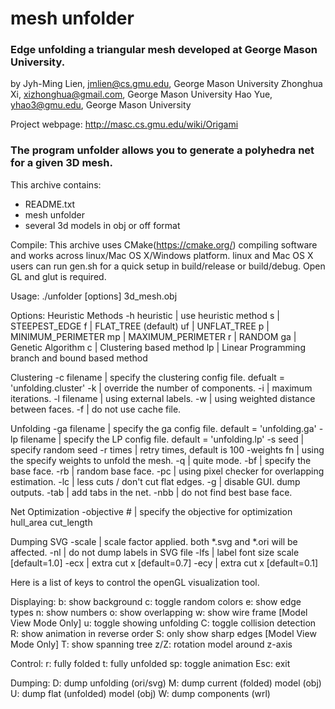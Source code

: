 # mesh unfolder

### Edge unfolding a triangular mesh developed at George Mason University.

by 
Jyh-Ming Lien, jmlien@cs.gmu.edu, George Mason University
Zhonghua Xi, xizhonghua@gmail.com, George Mason University
Hao Yue, yhao3@gmu.edu, George Mason University

Project webpage: http://masc.cs.gmu.edu/wiki/Origami

### The program unfolder allows you to generate a polyhedra net for a given 3D mesh.

This archive contains:
- README.txt
- mesh unfolder
- several 3d models in obj or off format

Compile:
This archive uses CMake(https://cmake.org/) compiling software and works across linux/Mac OS X/Windows platform.
linux and Mac OS X users can run gen.sh for a quick setup in build/release or build/debug.
Open GL and glut is required.

Usage:
./unfolder [options] 3d_mesh.obj

Options:
Heuristic Methods
  -h heuristic | use heuristic method
      s        | STEEPEST_EDGE
      f        | FLAT_TREE (default)
     uf        | UNFLAT_TREE
      p        | MINIMUM_PERIMETER
     mp        | MAXIMUM_PERIMETER
      r        | RANDOM
     ga        | Genetic Algorithm
      c        | Clustering based method
     lp        | Linear Programming branch and bound based method

Clustering
  -c filename  | specify the clustering config file. defualt = 'unfolding.cluster'
  -k           | override the number of components.
  -i           | maximum iterations.
  -l filename  | using external labels.
  -w           | using weighted distance between faces.
  -f           | do not use cache file.

Unfolding
  -ga filename | specify the ga config file. default = 'unfolding.ga'
  -lp filename | specify the LP config file. default = 'unfolding.lp'
  -s seed      | specify random seed
  -r times     | retry times, default is 100
  -weights fn  | using the specify weights to unfold the mesh.
  -q           | quite mode.
  -bf          | specify the base face.
  -rb          | random base face.
  -pc          | using pixel checker for overlapping estimation.
  -lc          | less cuts / don't cut flat edges.
  -g           | disable GUI. dump outputs.
  -tab         | add tabs in the net.
  -nbb         | do not find best base face.

Net Optimization
  -objective # | specify the objective for optimization
     hull_area
     cut_length

Dumping SVG
  -scale       | scale factor applied. both *.svg and *.ori will be affected.
  -nl          | do not dump labels in SVG file
  -lfs         | label font size scale [default=1.0]
  -ecx         | extra cut x [default=0.7]
  -ecy         | extra cut x [default=0.1]

Here is a list of keys to control the openGL visualization tool.

Displaying:
  b: show background
  c: toggle random colors
  e: show edge types
  n: show numbers
  o: show overlapping
  w: show wire frame [Model View Mode Only]
  u: toggle showing unfolding
  C: toggle collision detection
  R: show animation in reverse order
  S: only show sharp edges [Model View Mode Only]
  T: show spanning tree
z/Z: rotation model around z-axis

Control:
  r: fully folded
  t: fully unfolded
 sp: toggle animation
Esc: exit

Dumping:
  D: dump unfolding (ori/svg)
  M: dump current (folded) model (obj)
  U: dump flat (unfolded) model (obj)
  W: dump components (wrl)

